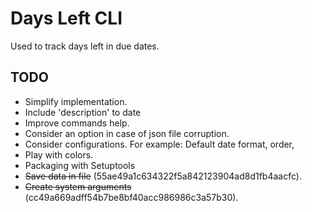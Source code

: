 # Days Left CLI

Used to track days left in due dates.

## TODO
 * Simplify implementation.
 * Include 'description' to date
 * Improve commands help.
 * Consider an option in case of json file corruption.
 * Consider configurations. For example: Default date format, order, 
 * Play with colors.
 * Packaging with Setuptools
 * ~~Save data in file~~ (55ae49a1c634322f5a842123904ad8d1fb4aacfc).
 * ~~Create system arguments~~ (cc49a669adff54b7be8bf40acc986986c3a57b30).